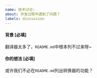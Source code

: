 ```yaml
---
name: 技术讨论💡
about: 开发过程中遇到了问题？
labels: discussion
---
```


#### 背景 [必填]
翻译器太多了，`README.md`中根本列不过来呀~

#### 你的想法 [必填]
或许我们不必在`README.md`列出转换器的功能？
